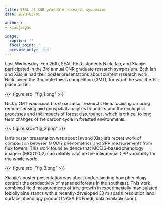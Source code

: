 ```yaml
---
title: SEAL at CNR graduate research symposium
date: 2020-03-05

authors:
- xiaojiegao

image:
  caption: ''
  focal_point: ''
  preview_only: true
---
```

Last Wednesday, Feb 26th, SEAL Ph.D. students Nick, Ian, and Xiaojie participated in the 3rd annual CNR graduate research symposium. Both Ian and Xiaojie had their poster presentations about current research work. Nick joined the 3-minute thesis competition (3MT), for which he won the 1st place prize!

{{< figure src="fig_1.png" >}}

Nick’s 3MT was about his dissertation research. He is focusing on using remote sensing and geospatial analytics to understand the ecological processes and the impacts of forest disturbance, which is critical to long term changes of the carbon cycle in forested environments.

{{< figure src="fig_2.png" >}}

Ian’s poster presentation was about Ian and Xiaojie’s recent work of comparison between MODIS phenometrics and GPP measurements from flux towers. This work found evidence that MODIS-based phenology imagery (MCD12Q2) can reliably capture the interannual GPP variability for the whole world.

{{< figure src="fig_3.png" >}}

Xiaojie’s poster presentation was about understanding how phenology controls the productivity of managed forests in the southeast. This work combined field measurements of tree growth in experimentally manipulated loblolly pine stands with a recently-developed 30 m spatial resolution land surface phenology product (NASA PI: Friedl; data available soon).

